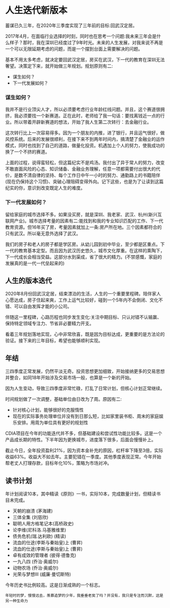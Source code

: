 # 人生迭代新版本

蓄谋已久三年，在2020年三季度实现了三年前的目标:回武汉定居。

2017年4月，在面临行业选择的时刻，同时也在思考一个问题:我未来三年会是什么样子？那时，我在深圳已经度过了9年时光。未来的人生发展，对我来说不再是一个可以无限延期考虑的问题，而是一个摆到台面上需要解决的问题。

基本不用太多考虑，就决定要回武汉定居，房买在武汉，下一代的教育在深圳无法奢望。决策定下来，就开始做三年规划。规划原则有二:

- 谋生如何？
- 下一代发展如何？

### 谋生如何？

我并不是行业顶尖人才，所以必须要考虑行业年龄红线问题。并且，这个赛道很拥挤，我必须要找一个新赛道。正在此时，老师给了我一句话：要找离钱近一点的行业。所以带着开辟新赛道的想法，开始了我人生第二次转行：去金融行业。

这次转行比上一次容易得多。因为一个朋友的内推，进了银行，并且运气很好，做风控系统。后来的发展很顺利，在接下来不到两年时间内，搞清楚了金融业的运作模式，同时也找到了自己的道路，做量化投资。机遇加上个人的努力，使我成功的换了一个不挤的赛道。

上面的过程，说得蛮轻松，但这篇纪实不是鸡汤。我付出了异于常人的努力，改变不敢直面风险的心态、知识储备、金融业务理解，任意一项都需要付出很大的代价，是数不清自律的坚持、每个工作日中午一小时的努力、通勤路上的书籍陪伴(现在仍保持这个习惯)、突破心理阻碍变得外向。记下这些，也是为了让读到这篇纪实的你，意识到改变既定人生的难度。

### 下一代发展如何？

留给家庭的城市选择不多。如果没买房，就是深圳、我老家、武汉、杭州(新兴互联网产业)。城市选择考量的因素有二:能找到和我的专业知识匹配的工作、下一代教育资源。但16年买了房，考量因素就加上一条:房产所在地。三个因素都符合的只有武汉。所以毫无意外选择了武汉。

我们的房子和老人的房子都是学区房。从幼儿园到初中毕业，至少都是区重点。下一代的教育基本定型。而且因为武汉历史悠久，城市文化厚重。在这样的熏陶下，下一代成长会相当受益。这部分水到渠成，省了很大的精力。(不禁感慨，家庭的发展真的是一代一代垒起来的)

## 人生的版本迭代

2020年8月份回武汉定居，结束漂泊的生活，人生的一个重要里程碑。陪伴家人心愿达成，房子住起来爽，工作上运气比较好，碰到一个5年内不会倒闭、文化不错、可以自由发挥才能的小公司。

伴随这一里程碑，心路历程也同步发生变化:关注中期目标、只认对错不认输赢、保持特定领域专注力、节省非必要精力开支。

看着三年规划落地实现，心中非常欣喜，既是因为目标达成，更重要的是方法论的验证。接下来的三年目标，希望也能够顺利实现。

## 年结

三四季度正常发展，仍然平淡无奇。投资思想更加细致，开始接纳更多的交易思想并整合，如同18年开始涉及交易市场一般，也算是一个新的开始。

因为人生变动，导致三四季度非常忙碌，打乱了日常计划，但核心计划正常继续。

时间规划做了一次调整，基础单位由日改为了周。原因有二:

- 针对核心计划，能够很好的克服惰性
- 现在的实际事务处理单位并没有到日那么短，比如家里装书柜、周末的家庭娱乐安排。用周为单位具有更好的规划性

CDIA项目在今年的功能迭代并不多，但基础建设和尝试性功能比较多。这是一个产品成长期的特性。下半年因为更换城市，进度落下很多，后面会慢慢补上。

截止今日，全年投资盈利21%，因为资本金补充的原因，杠杆率下降至3倍，实际收益63%。收益大不如去年。主要犯错在一季度。其他季度表现正常。今年开始帮老丈人打理存款，目标年化10%，策略为市场对冲。

## 读书计划

年计划阅读10本，其中精读《原则》一书，实际10本，完成数量计划，但精读书目未完成。

- 天朝的崩溃 (茅海建)
- 三体全集 (刘慈欣)
- 聪明人用方格笔记本(高桥政史)
- 论李维(尼科洛.马基雅维里)
- 债务危机(瑞.达利欧) (精读)
- 流血的仕途(李斯与秦始皇)上 (曹昇)
- 流血的仕途(李斯与秦始皇)上 (曹昇)
- 卓有成效的管理者 (彼得·德鲁克)
- 一九八四 (乔治·奥威尔)
- 动物农场 (乔治·奥威尔)
- 光荣与梦想III (威廉·曼切斯特)

今年历史书比例较高。这是日渐成熟的一个标志。

`年轻时的梦，慢慢远去，羡慕追梦的少年，我垂垂老矣了吗？并没有，我只是专注而沉默，这是另一种生命力`

